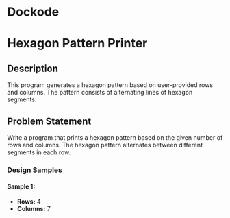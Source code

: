 # Dockode
# Hexagon Pattern Printer

## Description

This program generates a hexagon pattern based on user-provided rows and columns. The pattern consists of alternating lines of hexagon segments.

## Problem Statement

Write a program that prints a hexagon pattern based on the given number of rows and columns. The hexagon pattern alternates between different segments in  each row.

### Design Samples

#### Sample 1:
- **Rows:** 4
- **Columns:** 7

